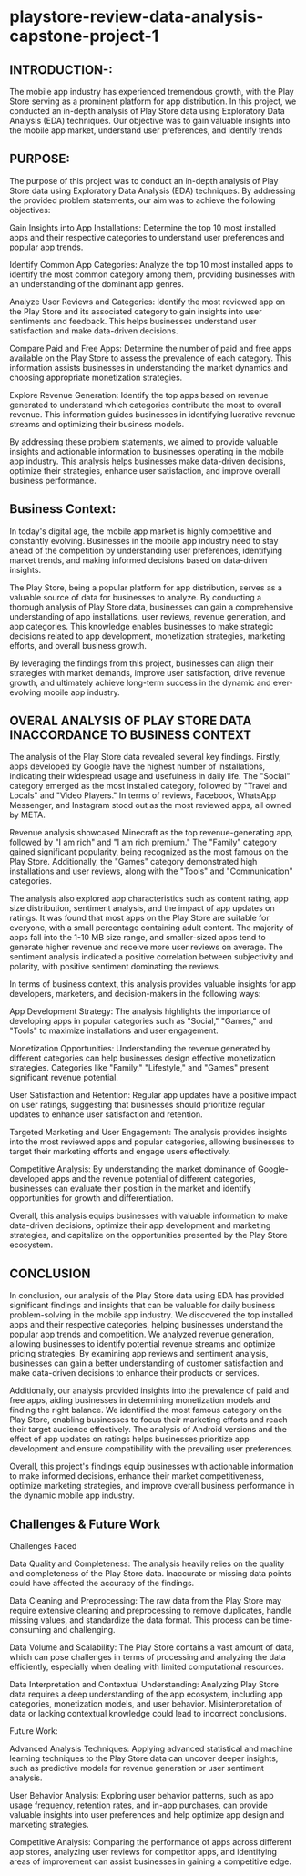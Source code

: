 # playstore-review-data-analysis-capstone-project-1
## INTRODUCTION-:

The mobile app industry has experienced tremendous growth, with the Play Store serving as a prominent platform for app distribution. In this project, we conducted an in-depth analysis of Play Store data using Exploratory Data Analysis (EDA) techniques. Our objective was to gain valuable insights into the mobile app market, understand user preferences, and identify trends
## PURPOSE:
The purpose of this project was to conduct an in-depth analysis of Play Store data using Exploratory Data Analysis (EDA) techniques. By addressing the provided problem statements, our aim was to achieve the following objectives:

Gain Insights into App Installations: Determine the top 10 most installed apps and their respective categories to understand user preferences and popular app trends.

Identify Common App Categories: Analyze the top 10 most installed apps to identify the most common category among them, providing businesses with an understanding of the dominant app genres.

Analyze User Reviews and Categories: Identify the most reviewed app on the Play Store and its associated category to gain insights into user sentiments and feedback. This helps businesses understand user satisfaction and make data-driven decisions.

Compare Paid and Free Apps: Determine the number of paid and free apps available on the Play Store to assess the prevalence of each category. This information assists businesses in understanding the market dynamics and choosing appropriate monetization strategies.

Explore Revenue Generation: Identify the top apps based on revenue generated to understand which categories contribute the most to overall revenue. This information guides businesses in identifying lucrative revenue streams and optimizing their business models.

By addressing these problem statements, we aimed to provide valuable insights and actionable information to businesses operating in the mobile app industry. This analysis helps businesses make data-driven decisions, optimize their strategies, enhance user satisfaction, and improve overall business performance.

## Business Context:
In today's digital age, the mobile app market is highly competitive and constantly evolving. Businesses in the mobile app industry need to stay ahead of the competition by understanding user preferences, identifying market trends, and making informed decisions based on data-driven insights.

The Play Store, being a popular platform for app distribution, serves as a valuable source of data for businesses to analyze. By conducting a thorough analysis of Play Store data, businesses can gain a comprehensive understanding of app installations, user reviews, revenue generation, and app categories. This knowledge enables businesses to make strategic decisions related to app development, monetization strategies, marketing efforts, and overall business growth.

By leveraging the findings from this project, businesses can align their strategies with market demands, improve user satisfaction, drive revenue growth, and ultimately achieve long-term success in the dynamic and ever-evolving mobile app industry.

## OVERAL ANALYSIS OF PLAY STORE DATA INACCORDANCE TO BUSINESS CONTEXT
The analysis of the Play Store data revealed several key findings. Firstly, apps developed by Google have the highest number of installations, indicating their widespread usage and usefulness in daily life. The "Social" category emerged as the most installed category, followed by "Travel and Locals" and "Video Players." In terms of reviews, Facebook, WhatsApp Messenger, and Instagram stood out as the most reviewed apps, all owned by META.

Revenue analysis showcased Minecraft as the top revenue-generating app, followed by "I am rich" and "I am rich premium." The "Family" category gained significant popularity, being recognized as the most famous on the Play Store. Additionally, the "Games" category demonstrated high installations and user reviews, along with the "Tools" and "Communication" categories.

The analysis also explored app characteristics such as content rating, app size distribution, sentiment analysis, and the impact of app updates on ratings. It was found that most apps on the Play Store are suitable for everyone, with a small percentage containing adult content. The majority of apps fall into the 1-10 MB size range, and smaller-sized apps tend to generate higher revenue and receive more user reviews on average. The sentiment analysis indicated a positive correlation between subjectivity and polarity, with positive sentiment dominating the reviews.

In terms of business context, this analysis provides valuable insights for app developers, marketers, and decision-makers in the following ways:

App Development Strategy: The analysis highlights the importance of developing apps in popular categories such as "Social," "Games," and "Tools" to maximize installations and user engagement.

Monetization Opportunities: Understanding the revenue generated by different categories can help businesses design effective monetization strategies. Categories like "Family," "Lifestyle," and "Games" present significant revenue potential.

User Satisfaction and Retention: Regular app updates have a positive impact on user ratings, suggesting that businesses should prioritize regular updates to enhance user satisfaction and retention.

Targeted Marketing and User Engagement: The analysis provides insights into the most reviewed apps and popular categories, allowing businesses to target their marketing efforts and engage users effectively.

Competitive Analysis: By understanding the market dominance of Google-developed apps and the revenue potential of different categories, businesses can evaluate their position in the market and identify opportunities for growth and differentiation.

Overall, this analysis equips businesses with valuable information to make data-driven decisions, optimize their app development and marketing strategies, and capitalize on the opportunities presented by the Play Store ecosystem.

## CONCLUSION
In conclusion, our analysis of the Play Store data using EDA has provided significant findings and insights that can be valuable for daily business problem-solving in the mobile app industry. We discovered the top installed apps and their respective categories, helping businesses understand the popular app trends and competition. We analyzed revenue generation, allowing businesses to identify potential revenue streams and optimize pricing strategies. By examining app reviews and sentiment analysis, businesses can gain a better understanding of customer satisfaction and make data-driven decisions to enhance their products or services.

Additionally, our analysis provided insights into the prevalence of paid and free apps, aiding businesses in determining monetization models and finding the right balance. We identified the most famous category on the Play Store, enabling businesses to focus their marketing efforts and reach their target audience effectively. The analysis of Android versions and the effect of app updates on ratings helps businesses prioritize app development and ensure compatibility with the prevailing user preferences.

Overall, this project's findings equip businesses with actionable information to make informed decisions, enhance their market competitiveness, optimize marketing strategies, and improve overall business performance in the dynamic mobile app industry.

## Challenges & Future Work
Challenges Faced

Data Quality and Completeness: The analysis heavily relies on the quality and completeness of the Play Store data. Inaccurate or missing data points could have affected the accuracy of the findings.

Data Cleaning and Preprocessing: The raw data from the Play Store may require extensive cleaning and preprocessing to remove duplicates, handle missing values, and standardize the data format. This process can be time-consuming and challenging.

Data Volume and Scalability: The Play Store contains a vast amount of data, which can pose challenges in terms of processing and analyzing the data efficiently, especially when dealing with limited computational resources.

Data Interpretation and Contextual Understanding: Analyzing Play Store data requires a deep understanding of the app ecosystem, including app categories, monetization models, and user behavior. Misinterpretation of data or lacking contextual knowledge could lead to incorrect conclusions.

Future Work:

Advanced Analysis Techniques: Applying advanced statistical and machine learning techniques to the Play Store data can uncover deeper insights, such as predictive models for revenue generation or user sentiment analysis.

User Behavior Analysis: Exploring user behavior patterns, such as app usage frequency, retention rates, and in-app purchases, can provide valuable insights into user preferences and help optimize app design and marketing strategies.

Competitive Analysis: Comparing the performance of apps across different app stores, analyzing user reviews for competitor apps, and identifying areas of improvement can assist businesses in gaining a competitive edge.

